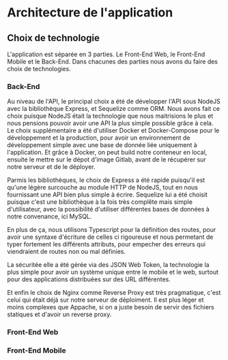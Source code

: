 # Architecture de l'application

## Choix de technologie
L'application est séparée en 3 parties. Le Front-End Web, le Front-End Mobile et le Back-End. Dans chacunes des parties nous avons du faire des choix de technologies.

### Back-End
Au niveau de l'API, le principal choix a été de développer l'API sous NodeJS avec la bibliothèque Express, et Sequelize comme ORM. Nous avons fait ce choix puisque NodeJS était la technologie que nous maitrisions le plus et nous pensions pouvoir avoir une API la plus simple possible grâce à cela.  
Le choix supplémentaire a été d'utiliser Docker et Docker-Compose pour le développement et la production, pour avoir un environnement de développement simple avec une base de donnée liée uniquement à l'application. Et grâce à Docker, on peut build notre conteneur en local, ensuite le mettre sur le dépot d'image Gitlab, avant de le récupérer sur notre serveur et de le déployer.  

Parmis les bibliothèques, le choix de Express a été rapide puisqu'il est qu'une légère surcouche au module HTTP de NodeJS, tout en nous fournissant une API bien plus simple à écrire. Sequelize lui a été choisit puisque c'est une bibliothèque à la fois très complête mais simple d'utilisateur, avec la possibilité d'utiliser différentes bases de données à notre convenance, ici MySQL.  

En plus de ça, nous utilisons Typescript pour la définition des routes, pour avoir une syntaxe d'écriture de celles ci rigoureuse et nous permetant de typer fortement les différents attributs, pour empecher des erreurs qui viendraient de routes non ou mal définies.

La sécuritée elle a été gérée via des JSON Web Token, la technologie la plus simple pour avoir un système unique entre le mobile et le web, surtout pour des applications distribuées sur des URL différentes.

Et enfin le choix de Nginx comme Reverse Proxy est très pragmatique, c'est celui qui était déjà sur notre serveur de déploiment. Il est plus léger et moins complexes que Appache, si on a juste besoin de servir des fichiers statiques et d'avoir un reverse proxy.

### Front-End Web

### Front-End Mobile